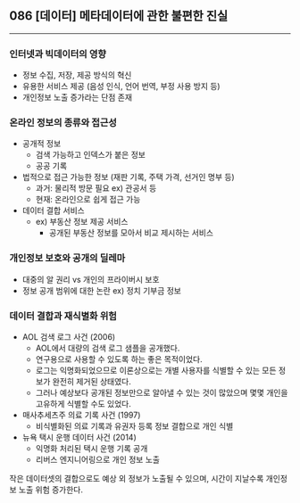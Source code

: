 ## 086 [데이터] 메타데이터에 관한 불편한 진실

---

### 인터넷과 빅데이터의 영향
- 정보 수집, 저장, 제공 방식의 혁신
- 유용한 서비스 제공 (음성 인식, 언어 번역, 부정 사용 방지 등)
- 개인정보 노출 증가라는 단점 존재

### 온라인 정보의 종류와 접근성
- 공개적 정보
  - 검색 가능하고 인덱스가 붙은 정보
  - 공공 기록
- 법적으로 접근 가능한 정보 (재판 기록, 주택 가격, 선거인 명부 등)
  - 과거: 물리적 방문 필요 ex) 관공서 등
  - 현재: 온라인으로 쉽게 접근 가능
- 데이터 결합 서비스
  - ex) 부동산 정보 제공 서비스
    - 공개된 부동산 정보를 모아서 비교 제시하는 서비스

### 개인정보 보호와 공개의 딜레마
- 대중의 알 권리 vs 개인의 프라이버시 보호
- 정보 공개 범위에 대한 논란 ex) 정치 기부금 정보

### 데이터 결합과 재식별화 위험
- AOL 검색 로그 사건 (2006) 
  - AOL에서 대량의 검색 로그 샘플을 공개했다.
  - 연구용으로 사용할 수 있도록 하는 좋은 목적이었다.
  - 로그는 익명화되었으므로 이론상으로는 개별 사용자를 식별할 수 있는 모든 정보가 완전히 제거된 상태였다. 
  - 그러나 예상보다 공개된 정보만으로 알아낼 수 있는 것이 많았으며 몇몇 개인을 고유하게 식별할 수도 있었다.
- 매사추세츠주 의료 기록 사건 (1997)
  - 비식별화된 의료 기록과 유권자 등록 정보 결합으로 개인 식별
- 뉴욕 택시 운행 데이터 사건 (2014)
  - 익명화 처리된 택시 운행 기록 공개
  - 리버스 엔지니어링으로 개인 정보 노출

작은 데이터셋의 결합으로도 예상 외 정보가 노출될 수 있으며, 시간이 지날수록 개인정보 노출 위험 증가한다.